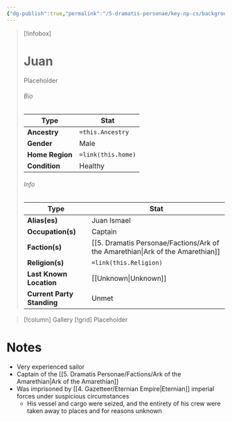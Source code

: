 ```yaml
---
{"dg-publish":true,"permalink":"/5-dramatis-personae/key-np-cs/background/juan/","noteIcon":""}
---
```



> [!infobox]
> # Juan
> Placeholder
> ###### Bio
> Type |  Stat |
> ---|---|
> **Ancestry** | `=this.Ancestry` |
> **Gender** | Male |
> **Home Region** | `=link(this.home)` |
> **Condition** | Healthy |
> ###### Info
> Type |  Stat |
> ---|---|
> **Alias(es)** | Juan Ismael |
> **Occupation(s)** | Captain |
> **Faction(s)** | [[5. Dramatis Personae/Factions/Ark of the Amarethian\|Ark of the Amarethian]] |
> **Religion(s)** | `=link(this.Religion)` |
> **Last Known Location** | [[Unknown\|Unknown]] |
> **Current Party Standing** | Unmet |

> [!column] Gallery 
> [!grid] 
> Placeholder

# Notes

- Very experienced sailor
- Captain of the [[5. Dramatis Personae/Factions/Ark of the Amarethian\|Ark of the Amarethian]]
- Was imprisoned by [[4. Gazetteer/Eternian Empire\|Eternian]] imperial forces under suspicious circumstances
	- His vessel and cargo were seized, and the entirety of his crew were taken away to places and for reasons unknown

